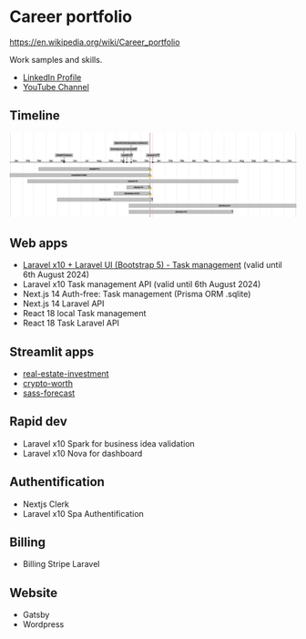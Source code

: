 # Career portfolio

https://en.wikipedia.org/wiki/Career_portfolio

Work samples and skills. 

- [LinkedIn Profile](https://www.linkedin.com/in/souhailmerroun/)
- [YouTube Channel](https://www.youtube.com/channel/UCrigMlhA9Zl45Tyg3lvMrRA)

## Timeline

![Timeline](timeline.png)

## Web apps
- [Laravel x10 + Laravel UI (Bootstrap 5) - Task management](https://github.com/souhailmerroun-career-portfolio/laravel-10-tasks) (valid until 6th August 2024)
- Laravel x10 Task management API (valid until 6th August 2024)
- Next.js 14 Auth-free: Task management (Prisma ORM .sqlite)
- Next.js 14 Laravel API
- React 18 local Task management
- React 18 Task Laravel API

## Streamlit apps
- [real-estate-investment](https://github.com/souhailmerroun-poc/real-estate-investment)
- [crypto-worth](https://github.com/souhailmerroun-poc/crypto-worth)
- [sass-forecast](https://github.com/souhailmerroun-poc/saas-forecast)

## Rapid dev
- Laravel x10 Spark for business idea validation
- Laravel x10 Nova for dashboard

## Authentification
- Nextjs Clerk
- Laravel x10 Spa Authentification

## Billing
- Billing Stripe Laravel

## Website
- Gatsby
- Wordpress

